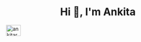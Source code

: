 <h1 align="center">Hi 👋, I'm Ankita</h1>

<p align="left">
<a href="https://www.leetcode.com/ankitar77" target="blank"><img align="center" src="https://raw.githubusercontent.com/rahuldkjain/github-profile-readme-generator/master/src/images/icons/Social/leet-code.svg" alt="ankitar77" height="30" width="40" /></a>
</p>



